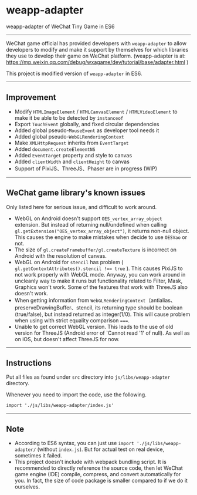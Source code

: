 # weapp-adapter
weapp-adapter of WeChat Tiny Game in ES6

----

WeChat game official has provided developers with `weapp-adapter` to allow developers to modify and make it support by themselves for which libraries they use to develop their game on WeChat platform.
(weapp-adapter is at: https://mp.weixin.qq.com/debug/wxagame/dev/tutorial/base/adapter.html )

This project is modified version of `weapp-adapter` in ES6.

----
## Improvement

* Modify `HTMLImageElement` / `HTMLCanvasElement` / `HTMLVideoElement` to make it be able to be detected by `instanceof`
* Export `TouchEvent` globally, and fixed circular dependencies
* Added global pseudo-`MouseEvent` as developer tool needs it
* Added global pseudo-`WebGLRenderingContext`
* Make `XMLHttpRequest` inherits from `EventTarget`
* Added `document.createElementNS`
* Added `EventTarget` property and style to canvas
* Added `clientWidth` and `clientHeight` to canvas
* Support of PixiJS、ThreeJS、Phaser are in progress (WIP)

----

## WeChat game library's known issues

Only listed here for serious issue, and difficult to work around.

* WebGL on Android doesn't support `OES_vertex_array_object ` extension. But instead of returning null/undefined when calling `gl.getExtension("OES_vertex_array_object")`, it returns non-null object. This causes the engine to make mistakes when decide to use `OESVao` or not.
* The size of `gl.createFramebuffer/gl.createTexture` is incorrect on Android with the resolution of canvas.
* WebGL on Android for `stencil` has problem ( `gl.getContextAttributes().stencil !== true` ). This causes PixiJS to not work properly with WebGL mode. Anyway, you can work around in uncleanly way to make it runs but functionality related to Filter, Mask, Graphics won't work. Some of the features that work with ThreeJS also doesn't work.
* When getting information from `WebGLRenderingContext`（antialias、preserveDrawingBuffer、stencil, its returning type should be boolean (true/false), but instead returned as integer(1/0). This will cause problem when using with strict equality comparison `===`.
* Unable to get correct WebGL version. This leads to the use of old version for ThreeJS (Android error of `Cannot read '1' of null). As well as on iOS, but doesn't affect ThreeJS for now.


----
## Instructions

Put all files as found under `src` directory into `js/libs/weapp-adapter` directory.

Whenever you need to import the code, use the following.

```
import './js/libs/weapp-adapter/index.js'
```

----

## Note

* According to ES6 syntax, you can just use `import './js/libs/weapp-adapter/`
(without `index.js`). But for actual test on real device, sometimes it failed.
* This project doesn't include with webpack bundling script. It is recommended to directly reference the source code, then let WeChat game engine (IDE) compile, compress, and convert automatically for you. In fact, the size of code package is smaller compared to if we do it ourselves.
